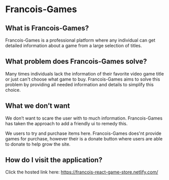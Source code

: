 # Francois-Games

## What is Francois-Games?

Francois-Games is a professional platform where any individual can get detailed information about a game from a large selection of titles.

## What problem does Francois-Games solve?
Many times individuals lack the information of their favorite video game title or just can't choose what game to buy. Francois-Games aims to solve this problem by providing all needed information and details to simplify this choice.

## What we don’t want
We don’t want to scare the user with to much information. Francois-Games has taken the approach to add a friendly ui to remedy this.

We users to try and purchase items here. Francois-Games does'nt provide games for purchase, however their is a donate button where users are able to donate to help grow the site.

## How do I visit the application?
Click the hosted link here: https://francois-react-game-store.netlify.com/

